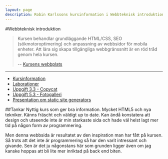 ```yaml
---
layout: page
description: Robin Karlssons kursinformation i Webbteknisk introduktion.
---
```


#Webbteknisk introduktion

>Kursen behandlar grundläggande HTML/CSS, SEO (sökmotoroptimering) och anpassning av webbsidor för mobila
>enheter. Att lära sig skapa tillgängliga webbgränssnitt är en röd tråd genom hela kursen.
>
> -- [Kursens webbplats](https://coursepress.lnu.se/kurs/webbteknisk-introduktion/)

---

- [Kursinformation](https://coursepress.lnu.se/kurs/webbteknisk-introduktion/)
- [Laborationer](http://1ik415.rpkn.se/)
- [Uppgift 3.3 - Copycat](https://github.com/rk222ev/1ik415-Uppgift-3-3)
- [Uppgift 5.3 - Fotogalleri](http://1ik415.rpkn.se/gallery)
- [Presentation om static site generators](http://ssg.rpkn.se)

##Tankar
Nyttig kurs som ger bra information. Mycket HTML5 och nya tekniker. Känns fräscht och väldigt up to date.
Kan ändå konstatera att design och utseende inte är min starkaste sida och hade väl helst lagt mer tid
på någon form av programmering.

Men denna webbsida är resultatet av den inspiration man har fått på kursen. Så trots att det inte är
programmering så har den varit intressant och givande. Sen är det ju någonstans här som grunden ligger
även om jag kanske hoppas att bli lite mer inriktad på back end biten.
